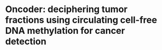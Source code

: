 # Oncoder: deciphering tumor fractions using circulating cell-free DNA methylation for cancer detection

